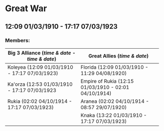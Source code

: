 # Great War
## 12:09 01/03/1910 - 17:17 07/03/1923
### Members:
| **Big 3 Alliance** (*time & date - time & date*) | **Great Allies** (*time & date*)                      |
| ------------------------------------------------ | ----------------------------------------------------- |
| Koleyea (12:09 01/03/1910 - 17:17 07/03/1923)    | Florida (12:09 01/03/1910 - 11:29 04/08/1920)         |
| Ka'orza (12:53 01/03/1910 - 17:17 07/03/1923     | Empire of Rukia (12:15 01/03/1910 - 02:01 04/10/1914) |
| Rukia (02:02 04/10/1914 - 17:17 07/03/1923)      | Aranea (02:02 04/10/1914 - 08:57 29/07/1920)          |
|                                                  | Knaka (13:22 01/03/1910 - 17:17 07/03/1923)           |
